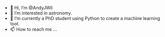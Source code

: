 - 👋 Hi, I’m @AndyJWil
- 👀 I’m interested in astronomy.
- 🌱 I’m currently a PhD student using Python to create a machine learning tool.
- 📫 How to reach me ...

<!---
AndyWilAstro/AndyWilAstro is a ✨ special ✨ repository because its `README.md` (this file) appears on your GitHub profile.
You can click the Preview link to take a look at your changes.
--->
